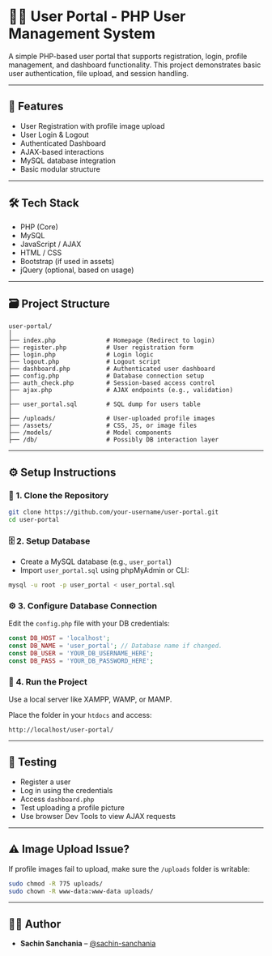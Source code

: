 # 🧑‍💼 User Portal - PHP User Management System

A simple PHP-based user portal that supports registration, login, profile management, and dashboard functionality. This project demonstrates basic user authentication, file upload, and session handling.

---

## 🚀 Features

- User Registration with profile image upload
- User Login & Logout
- Authenticated Dashboard
- AJAX-based interactions
- MySQL database integration
- Basic modular structure

---

## 🛠️ Tech Stack

- PHP (Core)
- MySQL
- JavaScript / AJAX
- HTML / CSS
- Bootstrap (if used in assets)
- jQuery (optional, based on usage)

---

## 🗃️ Project Structure

```
user-portal/
│
├── index.php              # Homepage (Redirect to login)
├── register.php           # User registration form
├── login.php              # Login logic
├── logout.php             # Logout script
├── dashboard.php          # Authenticated user dashboard
├── config.php             # Database connection setup
├── auth_check.php         # Session-based access control
├── ajax.php               # AJAX endpoints (e.g., validation)
│
├── user_portal.sql        # SQL dump for users table
│
├── /uploads/              # User-uploaded profile images
├── /assets/               # CSS, JS, or image files
├── /models/               # Model components
├── /db/                   # Possibly DB interaction layer
```

---

## ⚙️ Setup Instructions

### 🔧 1. Clone the Repository

```bash
git clone https://github.com/your-username/user-portal.git
cd user-portal
```

### 🗄️ 2. Setup Database

- Create a MySQL database (e.g., `user_portal`)
- Import `user_portal.sql` using phpMyAdmin or CLI:
```bash
mysql -u root -p user_portal < user_portal.sql
```

### ⚙️ 3. Configure Database Connection

Edit the `config.php` file with your DB credentials:

```php
const DB_HOST = 'localhost';
const DB_NAME = 'user_portal'; // Database name if changed.
const DB_USER = 'YOUR_DB_USERNAME_HERE';
const DB_PASS = 'YOUR_DB_PASSWORD_HERE';
```

### 🚀 4. Run the Project

Use a local server like XAMPP, WAMP, or MAMP.

Place the folder in your `htdocs` and access:
```
http://localhost/user-portal/
```

---

## 🧪 Testing

- Register a user
- Log in using the credentials
- Access `dashboard.php`
- Test uploading a profile picture
- Use browser Dev Tools to view AJAX requests
---

## ⚠️ **Image Upload Issue?**
If profile images fail to upload, make sure the `/uploads` folder is writable:
```bash
sudo chmod -R 775 uploads/
sudo chown -R www-data:www-data uploads/
```

---

## 👨‍💻 Author

- **Sachin Sanchania** – [@sachin-sanchania](https://github.com/sachin-sanchania)
